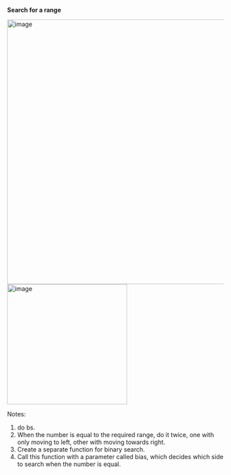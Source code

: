 **Search for a range**

<img width="614" alt="image" src="https://user-images.githubusercontent.com/25766765/226496827-daabc95d-d79f-4067-a821-534d0fda4ad1.png">

<img width="279" alt="image" src="https://user-images.githubusercontent.com/25766765/226496866-60822cab-dbd3-457e-a1e5-0702d4e9d3db.png">


Notes:
1. do bs.
2. When the number is equal to the required range, do it twice, one with only moving to left, other with moving towards right. 
3. Create a separate function for binary search.
4. Call this function with a parameter called bias, which decides which side to search when the number is equal.
